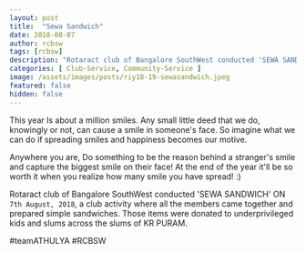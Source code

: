 ```yaml
---
layout: post
title:  "Sewa Sandwich"
date: 2018-08-07
author: rcbsw
tags: [rcbsw]
description: "Rotaract club of Bangalore SouthWest conducted 'SEWA SANDWICH' ON  `7th August, 2018`, a club activity where all the members came together and prepared simple sandwiches. Those items were donated to underprivileged kids and slums across the slums of KR PURAM."
categories: [ Club-Service, Community-Service ]
image: /assets/images/posts/riy18-19-sewasandwich.jpeg
featured: false
hidden: false
---
```


This year Is about a million smiles. Any small little deed that we do, knowingly or not, can cause a smile in someone's face. So imagine what we can do if spreading smiles and happiness becomes our motive.

Anywhere you are, Do something to be the reason behind a stranger's smile and capture the biggest smile on their face! 
At the end of the year it'll be so worth it when you realize how many smile you have spread! :)  

Rotaract club of Bangalore SouthWest conducted 'SEWA SANDWICH' ON  `7th August, 2018`, a club activity where all the members came together and prepared simple sandwiches. Those items were donated to underprivileged kids and slums across the slums of KR PURAM.

#teamATHULYA
#RCBSW